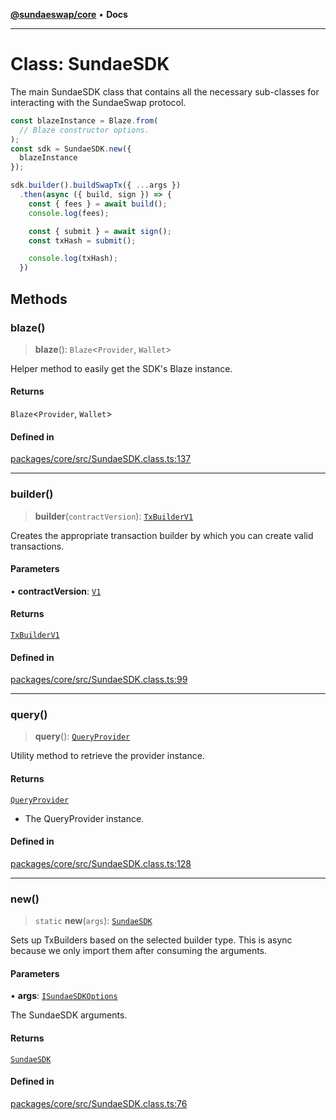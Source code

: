 [**@sundaeswap/core**](../../README.md) • **Docs**

***

# Class: SundaeSDK

The main SundaeSDK class that contains all the necessary sub-classes for
interacting with the SundaeSwap protocol.

```ts
const blazeInstance = Blaze.from(
  // Blaze constructor options.
);
const sdk = SundaeSDK.new({
  blazeInstance
});

sdk.builder().buildSwapTx({ ...args })
  .then(async ({ build, sign }) => {
    const { fees } = await build();
    console.log(fees);

    const { submit } = await sign();
    const txHash = submit();

    console.log(txHash);
  })
```

## Methods

### blaze()

> **blaze**(): `Blaze`\<`Provider`, `Wallet`\>

Helper method to easily get the SDK's Blaze instance.

#### Returns

`Blaze`\<`Provider`, `Wallet`\>

#### Defined in

[packages/core/src/SundaeSDK.class.ts:137](https://github.com/SundaeSwap-finance/sundae-sdk/blob/main/packages/core/src/SundaeSDK.class.ts#L137)

***

### builder()

> **builder**(`contractVersion`): [`TxBuilderV1`](TxBuilderV1.md)

Creates the appropriate transaction builder by which you can create valid transactions.

#### Parameters

• **contractVersion**: [`V1`](../enumerations/EContractVersion.md#v1)

#### Returns

[`TxBuilderV1`](TxBuilderV1.md)

#### Defined in

[packages/core/src/SundaeSDK.class.ts:99](https://github.com/SundaeSwap-finance/sundae-sdk/blob/main/packages/core/src/SundaeSDK.class.ts#L99)

***

### query()

> **query**(): [`QueryProvider`](QueryProvider.md)

Utility method to retrieve the provider instance.

#### Returns

[`QueryProvider`](QueryProvider.md)

- The QueryProvider instance.

#### Defined in

[packages/core/src/SundaeSDK.class.ts:128](https://github.com/SundaeSwap-finance/sundae-sdk/blob/main/packages/core/src/SundaeSDK.class.ts#L128)

***

### new()

> `static` **new**(`args`): [`SundaeSDK`](SundaeSDK.md)

Sets up TxBuilders based on the selected builder type. This is async
because we only import them after consuming the arguments.

#### Parameters

• **args**: [`ISundaeSDKOptions`](../interfaces/ISundaeSDKOptions.md)

The SundaeSDK arguments.

#### Returns

[`SundaeSDK`](SundaeSDK.md)

#### Defined in

[packages/core/src/SundaeSDK.class.ts:76](https://github.com/SundaeSwap-finance/sundae-sdk/blob/main/packages/core/src/SundaeSDK.class.ts#L76)
